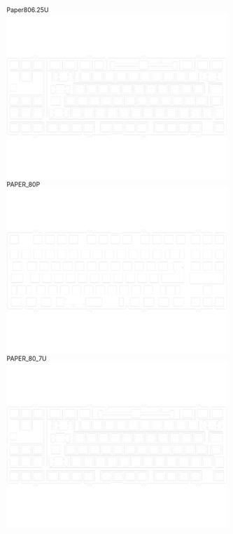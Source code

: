 <br/>Paper806.25U<br/>![image](./Paper806.25U.png)<br/>PAPER_80P<br/>![image](./PAPER_80P.png)<br/>PAPER_80_7U<br/>![image](./PAPER_80_7U.png)